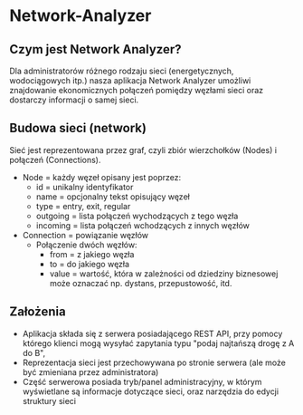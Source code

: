 # Network-Analyzer
## Czym jest Network Analyzer?
Dla administratorów różnego rodzaju sieci (energetycznych, wodociągowych itp.) nasza aplikacja Network Analyzer umożliwi znajdowanie ekonomicznych połączeń pomiędzy węzłami sieci oraz dostarczy informacji o samej sieci.
## Budowa sieci (network)
Sieć jest reprezentowana przez graf, czyli zbiór wierzchołków (Nodes) i połączeń (Connections).

- Node = każdy węzeł opisany jest poprzez:
  - id = unikalny identyfikator
  - name = opcjonalny tekst opisujący węzeł
  - type = entry, exit, regular
  - outgoing = lista połączeń wychodzących z tego węzła
  - incoming = lista połączeń wchodzących z innych węzłów
- Connection = powiązanie węzłów
  - Połączenie dwóch węzłów:  
    - from = z jakiego węzła
    - to = do jakiego węzła
    - value = wartość, która w zależności od dziedziny biznesowej może oznaczać np. dystans, przepustowość, itd.
## Założenia
- Aplikacja składa się z serwera posiadającego REST API, przy pomocy którego klienci mogą wysyłać zapytania typu "podaj najtańszą drogę z A do B",
- Reprezentacja sieci jest przechowywana po stronie serwera (ale może być zmieniana przez administratora)
- Część serwerowa posiada tryb/panel administracyjny, w którym wyświetlane są informacje dotyczące sieci, oraz narzędzia do edycji struktury sieci
